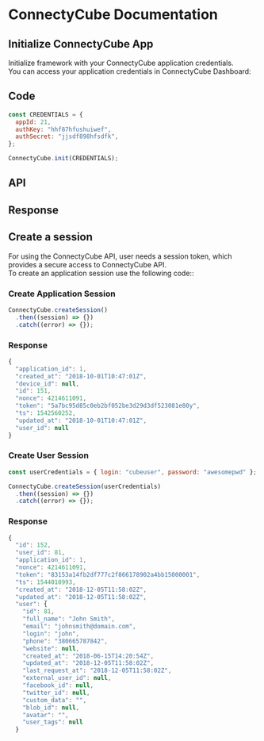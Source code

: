 # ConnectyCube Documentation

## Initialize ConnectyCube App
Initialize framework with your ConnectyCube application credentials. <br /> 
You can access your application credentials in ConnectyCube Dashboard:

## Code
```javascript
const CREDENTIALS = {
  appId: 21,
  authKey: "hhf87hfushuiwef",
  authSecret: "jjsdf898hfsdfk",
};

ConnectyCube.init(CREDENTIALS);
```

## API

## Response


## Create a session
For using the ConnectyCube API, user needs a session token, which provides a secure access to ConnectyCube API. <br />
To create an application session use the following code::

### Create Application Session
```javascript
ConnectyCube.createSession()
  .then((session) => {})
  .catch((error) => {});
```

### Response
```javascript
{
  "application_id": 1,
  "created_at": "2018-10-01T10:47:01Z",
  "device_id": null,
  "id": 151,
  "nonce": 4214611091,
  "token": "5a7bc95d85c0eb2bf052be3d29d3df523081e80y",
  "ts": 1542560252,
  "updated_at": "2018-10-01T10:47:01Z",
  "user_id": null
}
```

### Create User Session
```javascript
const userCredentials = { login: "cubeuser", password: "awesomepwd" };

ConnectyCube.createSession(userCredentials)
  .then((session) => {})
  .catch((error) => {});
```

### Response
```javascript
{
  "id": 152,
  "user_id": 81,
  "application_id": 1,
  "nonce": 4214611091,
  "token": "83153a14fb2df777c2f866178902a4bb15000001",
  "ts": 1544010993,
  "created_at": "2018-12-05T11:58:02Z",
  "updated_at": "2018-12-05T11:58:02Z",
  "user": {
    "id": 81,
    "full_name": "John Smith",
    "email": "johnsmith@domain.com",
    "login": "john",
    "phone": "380665787842",
    "website": null,
    "created_at": "2018-06-15T14:20:54Z",
    "updated_at": "2018-12-05T11:58:02Z",
    "last_request_at": "2018-12-05T11:58:02Z",
    "external_user_id": null,
    "facebook_id": null,
    "twitter_id": null,
    "custom_data": "",
    "blob_id": null,
    "avatar": "",
    "user_tags": null
  }
```
























